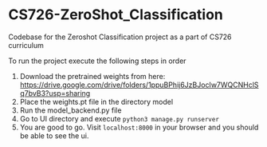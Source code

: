 # CS726-ZeroShot_Classification
Codebase for the Zeroshot Classification project as a part of CS726 curriculum

To run the project execute the following steps in order
1. Download the pretrained weights from here: https://drive.google.com/drive/folders/1ppuBPhij6JzBJocIw7WQCNHclSq7bvB3?usp=sharing
2. Place the weights.pt file in the directory model
3. Run the model_backend.py file 
4. Go to UI directory and execute `python3 manage.py runserver`
5. You are good to go. Visit `localhost:8000` in your browser and you should be able to see the ui.
